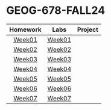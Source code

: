 # GEOG-678-FALL24
| Homework |Labs        |Project      |
|:----------:|:----------:|:-----------:|
|[Week01](Homework/Week01/README.md)|[Week01](Lab/Week01/README.md)|            |
|[Week02](Homework/Week02/README.md)|[Week02](Lab/Week02/README.md)|            |
|[Week03](Homework/Week03/README.md)|[Week03](Lab/Week03/README.md)|            |
|[Week04](Homework/Week04/README.md)|[Week04](Lab/Week04/README.md)|            |
|[Week05](Homework/Week05/README.md)|[Week05](Lab/Week05/README.md)|            |
|[Week06](Homework/Week06/README.md)|[Week06](Lab/Week06/README.md)|            |
|[Week07](Homework/Week07/README.md)|[Week07](Lab/Week07/README.md)|            |
